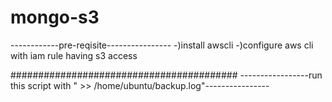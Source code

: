 # mongo-s3

------------pre-reqisite----------------
-)install awscli
-)configure aws cli with iam rule having s3 access


#########################################
-----------------run this script with " >> /home/ubuntu/backup.log"----------------
